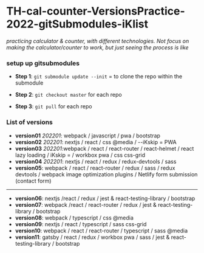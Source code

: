 # TH-cal-counter-VersionsPractice-2022-gitSubmodules-iKlist

_practicing calculator & counter, with different technologies. Not focus on making the calculator/counter to work, but just seeing the process is like_

### setup up gitsubmodules

- **Step 1**: `git submodule update --init` = to clone the repo within the submodule

- **Step 2**: `git checkout master` for each repo

- **Step 3**: `git pull` for each repo

### List of versions

- **version01** _202201_: webpack / javascript / pwa / bootstrap
- **version02** _202201_: nextjs / react / css @media / --iKskip = PWA
- **version03** _202201_:webpack / react / react-router / react-helmet / react lazy loading / iKskip = / workbox pwa / css css-grid
- **version04** _202201_: nextjs / react / redux / redux-devtools / sass
- **version05**: webpack / react / react-router / redux / sass / redux devtools / webpack image optimization plugins / Netlify form submission (contact form)

---

- **version06**: nextjs /react / redux / jest & react-testing-library / bootstrap
- **version07**: webpack /react / react-router / redux / jest & react-testing-library / bootstrap
- **version08**: webpack / typescript / css @media
- **version09**: nextjs / react / typescript / sass css-grid
- **version10**: webpack / react / react-router / typescript / sass @media
- **version11**: gatsby / react / redux / workbox pwa / sass / jest & react-testing-library / bootstrap
